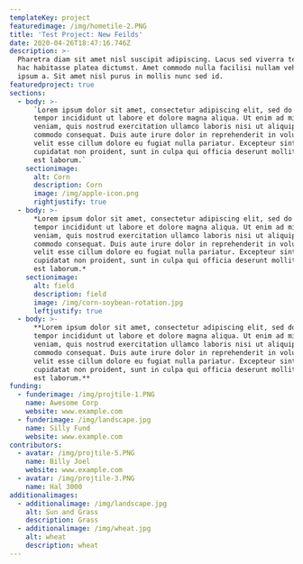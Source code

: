 ```yaml
---
templateKey: project
featuredimage: /img/hometile-2.PNG
title: 'Test Project: New Feilds'
date: 2020-04-26T18:47:16.746Z
description: >-
  Pharetra diam sit amet nisl suscipit adipiscing. Lacus sed viverra tellus in
  hac habitasse platea dictumst. Amet commodo nulla facilisi nullam vehicula
  ipsum a. Sit amet nisl purus in mollis nunc sed id. 
featuredproject: true
sections:
  - body: >-
      `Lorem ipsum dolor sit amet, consectetur adipiscing elit, sed do eiusmod
      tempor incididunt ut labore et dolore magna aliqua. Ut enim ad minim
      veniam, quis nostrud exercitation ullamco laboris nisi ut aliquip ex ea
      commodo consequat. Duis aute irure dolor in reprehenderit in voluptate
      velit esse cillum dolore eu fugiat nulla pariatur. Excepteur sint occaecat
      cupidatat non proident, sunt in culpa qui officia deserunt mollit anim id
      est laborum.`
    sectionimage:
      alt: Corn
      description: Corn
      image: /img/apple-icon.png
      rightjustify: true
  - body: >-
      *Lorem ipsum dolor sit amet, consectetur adipiscing elit, sed do eiusmod
      tempor incididunt ut labore et dolore magna aliqua. Ut enim ad minim
      veniam, quis nostrud exercitation ullamco laboris nisi ut aliquip ex ea
      commodo consequat. Duis aute irure dolor in reprehenderit in voluptate
      velit esse cillum dolore eu fugiat nulla pariatur. Excepteur sint occaecat
      cupidatat non proident, sunt in culpa qui officia deserunt mollit anim id
      est laborum.*
    sectionimage:
      alt: field
      description: field
      image: /img/corn-soybean-rotation.jpg
      leftjustify: true
  - body: >-
      **Lorem ipsum dolor sit amet, consectetur adipiscing elit, sed do eiusmod
      tempor incididunt ut labore et dolore magna aliqua. Ut enim ad minim
      veniam, quis nostrud exercitation ullamco laboris nisi ut aliquip ex ea
      commodo consequat. Duis aute irure dolor in reprehenderit in voluptate
      velit esse cillum dolore eu fugiat nulla pariatur. Excepteur sint occaecat
      cupidatat non proident, sunt in culpa qui officia deserunt mollit anim id
      est laborum.**
funding:
  - funderimage: /img/projtile-1.PNG
    name: Awesome Corp
    website: www.example.com
  - funderimage: /img/landscape.jpg
    name: Silly Fund
    website: www.example.com
contributors:
  - avatar: /img/projtile-5.PNG
    name: Billy Joel
    website: www.example.com
  - avatar: /img/projtile-3.PNG
    name: Hal 3000
additionalimages:
  - additionalimage: /img/landscape.jpg
    alt: Sun and Grass
    description: Grass
  - additionalimage: /img/wheat.jpg
    alt: wheat
    description: wheat
---
```


